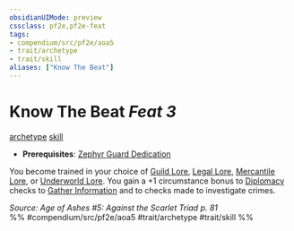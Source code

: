 ```yaml
---
obsidianUIMode: preview
cssclass: pf2e,pf2e-feat
tags:
- compendium/src/pf2e/aoa5
- trait/archetype
- trait/skill
aliases: ["Know The Beat"]
---
```

# Know The Beat  *Feat 3*  
[archetype](archetype.md "Archetype Feat Trait")  [skill](skill.md "Skill Feat Trait")  

- **Prerequisites**: [Zephyr Guard Dedication](zephyr-guard-dedication-aoa5.md)

You become trained in your choice of [Guild Lore](skills.md#Lore), [Legal Lore](skills.md#Lore), [Mercantile Lore](skills.md#Lore), or [Underworld Lore](skills.md#Lore). You gain a +1 circumstance bonus to [Diplomacy](skills.md#Diplomacy) checks to [Gather Information](gather-information.md) and to checks made to investigate crimes.

*Source: Age of Ashes #5: Against the Scarlet Triad p. 81*  
%% #compendium/src/pf2e/aoa5 #trait/archetype #trait/skill %%